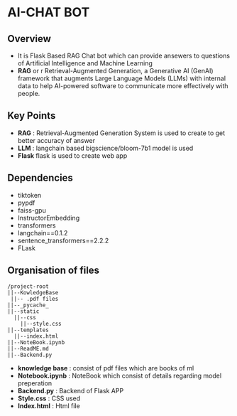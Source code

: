 
# AI-CHAT BOT

## Overview 
* It is Flask Based RAG Chat bot which can provide ansewers to questions of Artificial Intelligence and Machine Learning
* **RAG** or r Retrieval-Augmented Generation, a Generative AI (GenAI) framework that augments Large Language Models (LLMs) with internal data to help AI-powered software to communicate more effectively with people.


## Key Points

* **RAG** : Retrieval-Augmented Generation System is used to create to get better accuracy of answer
* **LLM** : langchain based bigscience/bloom-7b1 model is used
* **Flask** flask is used to create web app

## Dependencies
* tiktoken
* pypdf
* faiss-gpu
* InstructorEmbedding
* transformers
*  langchain==0.1.2
*  sentence_transformers==2.2.2
*  FLask

## Organisation of files
```
/project-root
||--KowledgeBase
 ||-- .pdf files
||--_pycache_
||--static
  ||--css
    ||--style.css
||--templates
  ||--index.html
||--NoteBook.ipynb
||--ReadME.md
||--Backend.py

```
* **knowledge base** : consist of pdf files which are books of ml
* **Notebook.ipynb** : NoteBook which consist of details regarding model preperation
* **Backend.py** : Backend of Flask APP
* **Style.css** : CSS used
* **Index.html** : Html file


  
